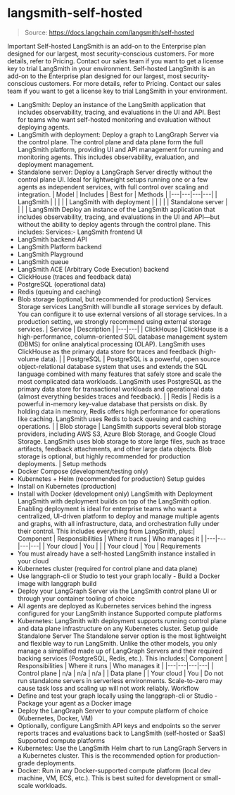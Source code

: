 # langsmith-self-hosted

> Source: https://docs.langchain.com/langsmith/self-hosted

Important
Self-hosted LangSmith is an add-on to the Enterprise plan designed for our largest, most security-conscious customers. For more details, refer to Pricing. Contact our sales team if you want to get a license key to trial LangSmith in your environment.
Self-hosted LangSmith is an add-on to the Enterprise plan designed for our largest, most security-conscious customers. For more details, refer to Pricing. Contact our sales team if you want to get a license key to trial LangSmith in your environment.
- LangSmith: Deploy an instance of the LangSmith application that includes observability, tracing, and evaluations in the UI and API. Best for teams who want self-hosted monitoring and evaluation without deploying agents.
- LangSmith with deployment: Deploy a graph to LangGraph Server via the control plane. The control plane and data plane form the full LangSmith platform, providing UI and API management for running and monitoring agents. This includes observability, evaluation, and deployment management.
- Standalone server: Deploy a LangGraph Server directly without the control plane UI. Ideal for lightweight setups running one or a few agents as independent services, with full control over scaling and integration.
| Model | Includes | Best for | Methods |
|---|---|---|---|
| LangSmith |
|
|
|
| LangSmith with deployment |
|
|
|
| Standalone server |
|
|
|
LangSmith
Deploy an instance of the LangSmith application that includes observability, tracing, and evaluations in the UI and API—but without the ability to deploy agents through the control plane. This includes: Services:- LangSmith frontend UI
- LangSmith backend API
- LangSmith Platform backend
- LangSmith Playground
- LangSmith queue
- LangSmith ACE (Arbitrary Code Execution) backend
- ClickHouse (traces and feedback data)
- PostgreSQL (operational data)
- Redis (queuing and caching)
- Blob storage (optional, but recommended for production)
Services
Storage services
LangSmith will bundle all storage services by default. You can configure it to use external versions of all storage services. In a production setting, we strongly recommend using external storage services.
| Service | Description |
|---|---|
| ClickHouse | ClickHouse is a high-performance, column-oriented SQL database management system (DBMS) for online analytical processing (OLAP). LangSmith uses ClickHouse as the primary data store for traces and feedback (high-volume data). |
| PostgreSQL | PostgreSQL is a powerful, open source object-relational database system that uses and extends the SQL language combined with many features that safely store and scale the most complicated data workloads. LangSmith uses PostgreSQL as the primary data store for transactional workloads and operational data (almost everything besides traces and feedback). |
| Redis | Redis is a powerful in-memory key-value database that persists on disk. By holding data in memory, Redis offers high performance for operations like caching. LangSmith uses Redis to back queuing and caching operations. |
| Blob storage | LangSmith supports several blob storage providers, including AWS S3, Azure Blob Storage, and Google Cloud Storage. LangSmith uses blob storage to store large files, such as trace artifacts, feedback attachments, and other large data objects. Blob storage is optional, but highly recommended for production deployments. |
Setup methods
- Docker Compose (development/testing only)
- Kubernetes + Helm (recommended for production)
Setup guides
- Install on Kubernetes (production)
- Install with Docker (development only)
LangSmith with Deployment
LangSmith with deployment builds on top of the LangSmith option. Enabling deployment is ideal for enterprise teams who want a centralized, UI-driven platform to deploy and manage multiple agents and graphs, with all infrastructure, data, and orchestration fully under their control. This includes everything from LangSmith, plus:| Component | Responsibilities | Where it runs | Who manages it |
|---|---|---|---|
| Your cloud | You | |
| Your cloud | You |
Requirements
- You must already have a self-hosted LangSmith instance installed in your cloud
- Kubernetes cluster (required for control plane and data plane)
- Use
langgraph-cli
or Studio to test your graph locally - Build a Docker image with
langgraph build
- Deploy your LangGraph Server via the LangSmith control plane UI or through your container tooling of choice
- All agents are deployed as Kubernetes services behind the ingress configured for your LangSmith instance
Supported compute platforms
- Kubernetes: LangSmith with deployment supports running control plane and data plane infrastructure on any Kubernetes cluster.
Setup guide
Standalone Server
The Standalone server option is the most lightweight and flexible way to run LangSmith. Unlike the other models, you only manage a simplified made up of LangGraph Servers and their required backing services (PostgreSQL, Redis, etc.). This includes:| Component | Responsibilities | Where it runs | Who manages it |
|---|---|---|---|
| Control plane | n/a | n/a | n/a |
| Data plane |
| Your cloud | You |
Do not run standalone servers in serverless environments. Scale-to-zero may cause task loss and scaling up will not work reliably.
Workflow
- Define and test your graph locally using the
langgraph-cli
or Studio - Package your agent as a Docker image
- Deploy the LangGraph Server to your compute platform of choice (Kubernetes, Docker, VM)
- Optionally, configure LangSmith API keys and endpoints so the server reports traces and evaluations back to LangSmith (self-hosted or SaaS)
Supported compute platforms
- Kubernetes: Use the LangSmith Helm chart to run LangGraph Servers in a Kubernetes cluster. This is the recommended option for production-grade deployments.
- Docker: Run in any Docker-supported compute platform (local dev machine, VM, ECS, etc.). This is best suited for development or small-scale workloads.